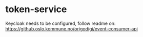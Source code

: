 # token-service

Keycloak needs to be configured, follow readme on: https://github.oslo.kommune.no/origodigi/event-consumer-api